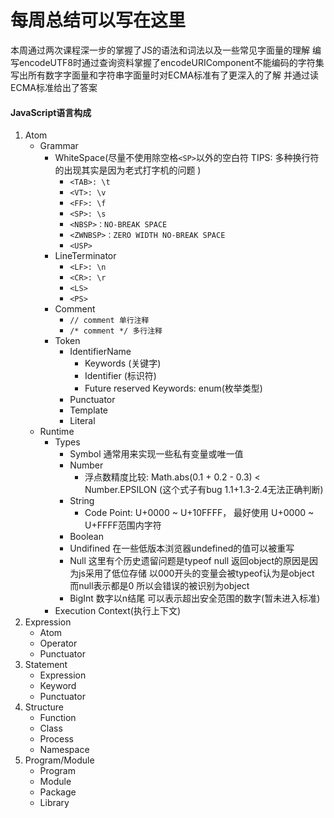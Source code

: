 # 每周总结可以写在这里
 本周通过两次课程深一步的掌握了JS的语法和词法以及一些常见字面量的理解
 编写encodeUTF8时通过查询资料掌握了encodeURIComponent不能编码的字符集
 写出所有数字字面量和字符串字面量时对ECMA标准有了更深入的了解 并通过读ECMA标准给出了答案

#### JavaScript语言构成
  1. Atom
     - Grammar
        - WhiteSpace(尽量不使用除空格`<SP>`以外的空白符 TIPS: 多种换行符的出现其实是因为老式打字机的问题 )
          - `<TAB>: \t`
          - `<VT>: \v`
          - `<FF>: \f` 
          - `<SP>: \s`
          - `<NBSP>：NO-BREAK SPACE`
          - `<ZWNBSP>：ZERO WIDTH NO-BREAK SPACE`
          - `<USP>`
        - LineTerminator
          - `<LF>: \n`
          - `<CR>: \r`
          - `<LS>`
          - `<PS>`
        - Comment
          - `// comment 单行注释`
          - `/* comment */ 多行注释`
        - Token
          - IdentifierName
            - Keywords (关键字)
            - Identifier (标识符)
            - Future reserved Keywords: enum(枚举类型) 
          - Punctuator
          - Template
          - Literal
      - Runtime
        - Types
           - Symbol 通常用来实现一些私有变量或唯一值
            - Number
               - 浮点数精度比较: Math.abs(0.1 + 0.2 - 0.3) < Number.EPSILON
    (这个式子有bug 1.1+1.3-2.4无法正确判断)
            - String
               - Code Point: U+0000 ~ U+10FFFF， 最好使用 U+0000 ~ U+FFFF范围内字符
            - Boolean
            - Undifined 在一些低版本浏览器undefined的值可以被重写
            - Null 这里有个历史遗留问题是typeof null 返回object的原因是因为js采用了低位存储 以000开头的变量会被typeof认为是object 而null表示都是0 所以会错误的被识别为object
            - BigInt 数字以n结尾 可以表示超出安全范围的数字(暂未进入标准)
        - Execution Context(执行上下文)
  2. Expression
     - Atom
     - Operator
     - Punctuator
  3. Statement
     - Expression
     - Keyword
     - Punctuator
  4. Structure
     - Function
     - Class
     - Process
     - Namespace
  5. Program/Module
     - Program
     - Module
     - Package
     - Library

 